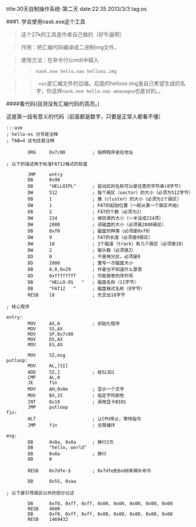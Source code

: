 title:30天自制操作系统-第二天
date:22:35 2013/3/3
tag:os

###1. 学会使用nask.exe这个工具

 >这个27k的工具是作者自己做的（好牛逼啊）

 >作用：把汇编代码编译成二进制img文件。

 >使用方法：在命令行(cmd)中输入

 >>`nask.exe hello.nas helloos.img`

 >>`.nas`是汇编文件的后缀。后面的helloos.img是自己希望生成的名字，你这样`nask.exe hello.nas amaoagou`也是对的。。

####看代码(目测没有汇编代码的高亮。)

这是第一段有意义的代码（前面都是数字，只要是正常人都看不懂）

	:::asm
	; hello-os 分号是注释
	; TAB=4 这句还是注释
	
			ORG		0x7c00			; 指明程序装在地址
	
	; 以下的描述用于标准FAT12格式的软盘
	
			JMP		entry
			DB		0x90
			DB		"HELLOIPL"		; 启动区的名称可以是任意的字符串(8字节)
			DW		512				; 每个扇区（sector）的大小（必须为512字节）
			DB		1				; 簇（cluster）的大小（必须为1个扇区）
			DW		1				; FAT的起始位置（一般从第一个扇区开始）
			DB		2				; FAT的个数（必须为2）
			DW		224				; 根目录的大小（一半设成224项）
			DW		2880			; 该磁盘的大小（必须是2880扇区）
			DB		0xf0			; 磁盘的种类（必须是0xf0）
			DW		9				; FAT的长度（必须是9扇区）
			DW		18				; 1个磁道（track）有几个扇区（必须是18）
			DW		2				; 磁头数（必须是2）
			DD		0				; 不是用分区，必须是0
			DD		2880			; 重写一次磁盘大小
			DB		0,0,0x29		; 作者也不知道什么意思
			DD		0xffffffff		; 可能是卷的序列号
			DB		"HELLO-OS   "	; 磁盘名称（11字节）
			DB		"FAT12   "		; 磁盘格式名称（8字节）
			RESB	18				; 先空出18字节
	
	; 核心程序
	
	entry:
			MOV		AX,0			; 初始化程序
			MOV		SS,AX
			MOV		SP,0x7c00
			MOV		DS,AX
			MOV		ES,AX
	
			MOV		SI,msg
	putloop:
			MOV		AL,[SI]
			ADD		SI,1			; 给SL加1
			CMP		AL,0
			JE		fin
			MOV		AH,0x0e			; 显示一个文字
			MOV		BX,15			; 指定字符颜色
			INT		0x10			; 调用显卡BIOS
			JMP		putloop
	fin:
			HLT						; 让CPU停止，等待指令
			JMP		fin				; 无限循环
	
	msg:
			DB		0x0a, 0x0a		; 换行2次
			DB		"hello, world"
			DB		0x0a			; 换行
			DB		0
	
			RESB	0x7dfe-$		; 0x7dfe到0x00来填补命令
	
			DB		0x55, 0xaa
	
	; 以下是引导扇区以外的部分记述
	
			DB		0xf0, 0xff, 0xff, 0x00, 0x00, 0x00, 0x00, 0x00
			RESB	4600
			DB		0xf0, 0xff, 0xff, 0x00, 0x00, 0x00, 0x00, 0x00
			RESB	1469432
	